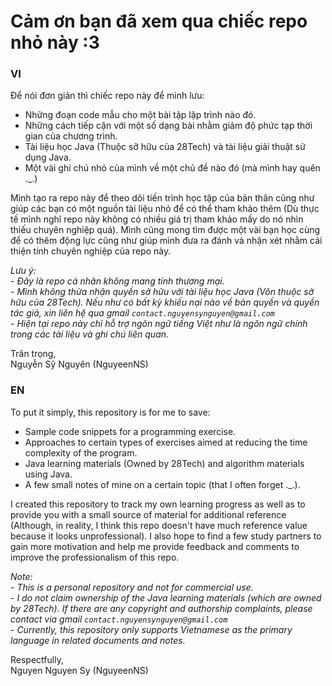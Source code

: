 # Cảm ơn bạn đã xem qua chiếc repo nhỏ này :3<br>

### VI<br>

Để nói đơn giản thì chiếc repo này để mình lưu:<br>
- Những đoạn code mẫu cho một bài tập lập trình nào đó.<br>
- Những cách tiếp cận với một số dạng bài nhằm giảm độ phức tạp thời gian của chương trình.<br>
- Tài liệu học Java (Thuộc sỡ hữu của 28Tech) và tài liệu giải thuật sử dụng Java.<br>
- Một vài ghi chú nhỏ của mình về một chủ đề nào đó (mà mình hay quên ._.)<br>

Mình tạo ra repo này để theo dõi tiến trình học tập của bản thân cũng như giúp các bạn có một nguồn tài liệu nhỏ để có thể tham khảo thêm (Dù thực tế mình nghĩ repo này không có nhiều giá trị tham khảo mấy do nó nhìn thiếu chuyên nghiệp quá). Mình cũng mong tìm được một vài bạn học cùng để có thêm động lực cũng như giúp mình đưa ra đánh và nhận xét nhằm cải thiện tính chuyên nghiệp của repo này.<br>

*Lưu ý:<br>- Đây là repo cá nhân không mang tính thương mại.<br>- Mình không thừa nhận quyền sở hữu với tài liệu học Java (Vôn thuộc sở hữu của 28Tech). Nếu như có bất kỳ khiếu nại nào về bản quyền và quyền tác giả, xin liên hệ qua gmail `contact.nguyensynguyen@gmail.com`<br>- Hiện tại repo này chỉ hỗ trợ ngôn ngữ tiếng Việt như là ngôn ngữ chính trong các tài liệu và ghi chú liên quan.*

Trân trọng,<br>
Nguyễn Sỹ Nguyên (NguyeenNS)

### EN<br>

To put it simply, this repository is for me to save:<br>
- Sample code snippets for a programming exercise.<br>
- Approaches to certain types of exercises aimed at reducing the time complexity of the program.<br>
- Java learning materials (Owned by 28Tech) and algorithm materials using Java.<br>
- A few small notes of mine on a certain topic (that I often forget ._.).<br>

I created this repository to track my own learning progress as well as to provide you with a small source of material for additional reference (Although, in reality, I think this repo doesn't have much reference value because it looks unprofessional). I also hope to find a few study partners to gain more motivation and help me provide feedback and comments to improve the professionalism of this repo.<br>

*Note:<br> - This is a personal repository and not for commercial use.<br> - I do not claim ownership of the Java learning materials (which are owned by 28Tech). If there are any copyright and authorship complaints, please contact via gmail `contact.nguyensynguyen@gmail.com`<br> - Currently, this repository only supports Vietnamese as the primary language in related documents and notes.*

Respectfully,<br>
Nguyen Nguyen Sy (NguyeenNS)
